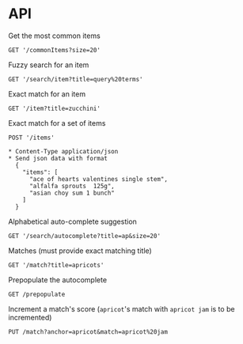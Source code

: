 # API
Get the most common items

    GET '/commonItems?size=20'

Fuzzy search for an item

    GET '/search/item?title=query%20terms'

Exact match for an item

    GET '/item?title=zucchini'

Exact match for a set of items

    POST '/items'

    * Content-Type application/json
    * Send json data with format
      {
        "items": [
          "ace of hearts valentines single stem",
          "alfalfa sprouts  125g",
          "asian choy sum 1 bunch"
        ]
      }

Alphabetical auto-complete suggestion

    GET '/search/autocomplete?title=ap&size=20'

Matches (must provide exact matching title)

    GET '/match?title=apricots'

Prepopulate the autocomplete

    GET /prepopulate

Increment a match's score (`apricot`'s match with `apricot jam` is to be incremented)

    PUT /match?anchor=apricot&match=apricot%20jam
